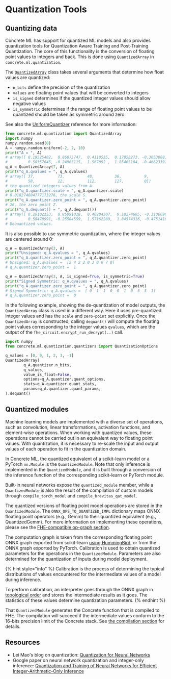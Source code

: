 # Quantization Tools

## Quantizing data

Concrete ML has support for quantized ML models and also provides quantization tools for Quantization Aware Training and Post-Training Quantization. The core of this functionality is the conversion of floating point values to integers and back. This is done using `QuantizedArray` in `concrete.ml.quantization`.

The [`QuantizedArray`](../developer-guide/api/concrete.ml.quantization.quantizers.md#class-quantizedarray) class takes several arguments that determine how float values are quantized:

- `n_bits` define the precision of the quantization
- `values` are floating point values that will be converted to integers
- `is_signed` determines if the quantized integer values should allow negative values
- `is_symmetric` determines if the range of floating point values to be quantized should be taken as symmetric around zero

See also the [UniformQuantizer](../developer-guide/api/concrete.ml.quantization.quantizers.md#class-uniformquantizer) reference for more information:

```python
from concrete.ml.quantization import QuantizedArray
import numpy
numpy.random.seed(0)
A = numpy.random.uniform(-2, 2, 10)
print("A = ", A)
# array([ 0.19525402,  0.86075747,  0.4110535,  0.17953273, -0.3053808,
#         0.58357645, -0.24965115,  1.567092 ,  1.85465104, -0.46623392])
q_A = QuantizedArray(7, A)
print("q_A.qvalues = ", q_A.qvalues)
# array([ 37,          73,          48,         36,          9,
#         58,          12,          112,        127,         0])
# the quantized integers values from A.
print("q_A.quantizer.scale = ", q_A.quantizer.scale)
# 0.018274684777173276, the scale S.
print("q_A.quantizer.zero_point = ", q_A.quantizer.zero_point)
# 26, the zero point Z.
print("q_A.dequant() = ", q_A.dequant())
# array([ 0.20102153,  0.85891018,  0.40204307,  0.18274685, -0.31066964,
#         0.58478991, -0.25584559,  1.57162289,  1.84574316, -0.4751418 ])
# Dequantized values.
```

It is also possible to use symmetric quantization, where the integer values are centered around 0:

<!--pytest-codeblocks:cont-->

```python
q_A = QuantizedArray(3, A)
print("Unsigned: q_A.qvalues = ", q_A.qvalues)
print("q_A.quantizer.zero_point = ", q_A.quantizer.zero_point)
# Unsigned: q_A.qvalues =  [2 4 2 2 0 3 0 6 7 0]
# q_A.quantizer.zero_point =  1

q_A = QuantizedArray(3, A, is_signed=True, is_symmetric=True)
print("Signed Symmetric: q_A.qvalues = ", q_A.qvalues)
print("q_A.quantizer.zero_point = ", q_A.quantizer.zero_point)
# Signed Symmetric: q_A.qvalues =  [ 0  1  1  0  0  1  0  3  3 -1]
# q_A.quantizer.zero_point =  0
```

In the following example, showing the de-quantization of model outputs, the `QuantizedArray` class is used in a different way. Here it uses pre-quantized integer values and has the `scale` and `zero-point` set explicitly. Once the `QuantizedArray` is constructed, calling `dequant()` will compute the floating point values corresponding to the integer values `qvalues`, which are the output of the `fhe_circuit.encrypt_run_decrypt(..)` call.

<!--pytest-codeblocks:cont-->

```python
import numpy
from concrete.ml.quantization.quantizers import QuantizationOptions

q_values = [0, 0, 1, 2, 3, -1]
QuantizedArray(
        q_A.quantizer.n_bits,
        q_values,
        value_is_float=False,
        options=q_A.quantizer.quant_options,
        stats=q_A.quantizer.quant_stats,
        params=q_A.quantizer.quant_params,
).dequant()

```

## Quantized modules

Machine learning models are implemented with a diverse set of operations, such as convolution, linear transformations, activation functions, and element-wise operations. When working with quantized values, these operations cannot be carried out in an equivalent way to floating point values. With quantization, it is necessary to re-scale the input and output values of each operation to fit in the quantization domain.

In Concrete ML, the quantized equivalent of a scikit-learn model or a PyTorch `nn.Module` is the `QuantizedModule`. Note that only inference is implemented in the `QuantizedModule`, and it is built through a conversion of the inference function of the corresponding scikit-learn or PyTorch module.

Built-in neural networks expose the `quantized_module` member, while a `QuantizedModule` is also the result of the compilation of custom models through `compile_torch_model` and `compile_brevitas_qat_model`.

The quantized versions of floating point model operations are stored in the `QuantizedModule`. The `ONNX_OPS_TO_QUANTIZED_IMPL` dictionary maps ONNX floating point operators (e.g., Gemm) to their quantized equivalent (e.g., QuantizedGemm). For more information on implementing these operations, please see the [FHE-compatible op-graph section](fhe-op-graphs.md).

The computation graph is taken from the corresponding floating point ONNX graph exported from scikit-learn [using HummingBird](external_libraries.md#hummingbird), or from the ONNX graph exported by PyTorch. Calibration is used to obtain quantized parameters for the operations in the `QuantizedModule`. Parameters are also determined for the quantization of inputs during model deployment.

{% hint style="info" %}
Calibration is the process of determining the typical distributions of values encountered for the intermediate values of a model during inference.

To perform calibration, an interpreter goes through the ONNX graph in [topological order](https://en.wikipedia.org/wiki/Topological_sorting) and stores the intermediate results as it goes. The statistics of these values determine quantization parameters.
{% endhint %}

That `QuantizedModule` generates the Concrete function that is compiled to FHE. The compilation will succeed if the intermediate values conform to the 16-bits precision limit of the Concrete stack. See [the compilation section](../advanced-topics/compilation.md) for details.

## Resources

- Lei Mao's blog on quantization: [Quantization for Neural Networks](https://leimao.github.io/article/Neural-Networks-Quantization/)
- Google paper on neural network quantization and integer-only inference: [Quantization and Training of Neural Networks for Efficient Integer-Arithmetic-Only Inference](https://arxiv.org/abs/1712.05877)
